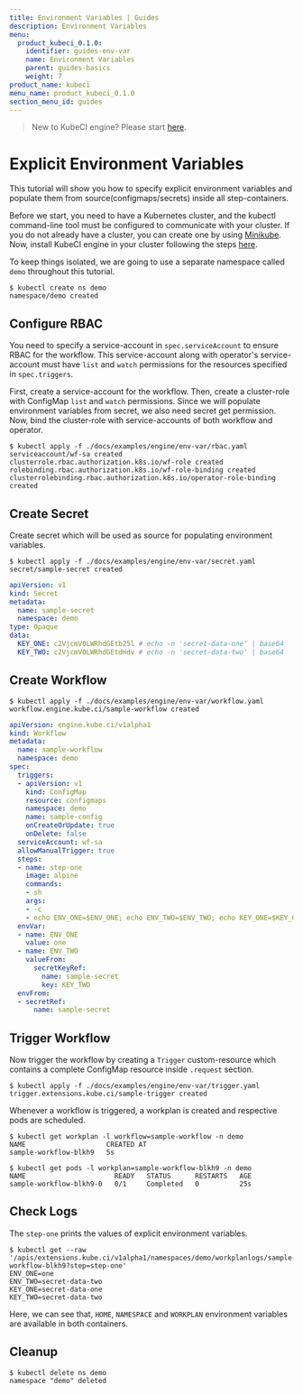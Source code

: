 ```yaml
---
title: Environment Variables | Guides
description: Environment Variables
menu:
  product_kubeci_0.1.0:
    identifier: guides-env-var
    name: Environment Variables
    parent: guides-basics
    weight: 7
product_name: kubeci
menu_name: product_kubeci_0.1.0
section_menu_id: guides
---
```


> New to KubeCI engine? Please start [here](/docs/concepts/README.md).

# Explicit Environment Variables

This tutorial will show you how to specify explicit environment variables and populate them from source(configmaps/secrets) inside all step-containers.

Before we start, you need to have a Kubernetes cluster, and the kubectl command-line tool must be configured to communicate with your cluster. If you do not already have a cluster, you can create one by using [Minikube](https://github.com/kubernetes/minikube). Now, install KubeCI engine in your cluster following the steps [here](/docs/setup/install.md).

To keep things isolated, we are going to use a separate namespace called `demo` throughout this tutorial.

```console
$ kubectl create ns demo
namespace/demo created
```

## Configure RBAC

You need to specify a service-account in `spec.serviceAccount` to ensure RBAC for the workflow. This service-account along with operator's service-account must have `list` and `watch` permissions for the resources specified in `spec.triggers`.

First, create a service-account for the workflow. Then, create a cluster-role with ConfigMap `list` and `watch` permissions. Since we will populate environment variables from secret, we also need secret get permission. Now, bind the cluster-role with service-accounts of both workflow and operator.

```console
$ kubectl apply -f ./docs/examples/engine/env-var/rbac.yaml
serviceaccount/wf-sa created
clusterrole.rbac.authorization.k8s.io/wf-role created
rolebinding.rbac.authorization.k8s.io/wf-role-binding created
clusterrolebinding.rbac.authorization.k8s.io/operator-role-binding created
```

## Create Secret

Create secret which will be used as source for populating environment variables.

```console
$ kubectl apply -f ./docs/examples/engine/env-var/secret.yaml
secret/sample-secret created
```

```yaml
apiVersion: v1
kind: Secret
metadata:
  name: sample-secret
  namespace: demo
type: Opaque
data:
  KEY_ONE: c2VjcmV0LWRhdGEtb25l # echo -n 'secret-data-one' | base64
  KEY_TWO: c2VjcmV0LWRhdGEtdHdv # echo -n 'secret-data-two' | base64
```

## Create Workflow

```console
$ kubectl apply -f ./docs/examples/engine/env-var/workflow.yaml
workflow.engine.kube.ci/sample-workflow created
```

```yaml
apiVersion: engine.kube.ci/v1alpha1
kind: Workflow
metadata:
  name: sample-workflow
  namespace: demo
spec:
  triggers:
  - apiVersion: v1
    kind: ConfigMap
    resource: configmaps
    namespace: demo
    name: sample-config
    onCreateOrUpdate: true
    onDelete: false
  serviceAccount: wf-sa
  allowManualTrigger: true
  steps:
  - name: step-one
    image: alpine
    commands:
    - sh
    args:
    - -c
    - echo ENV_ONE=$ENV_ONE; echo ENV_TWO=$ENV_TWO; echo KEY_ONE=$KEY_ONE; echo KEY_TWO=$KEY_TWO
  envVar:
  - name: ENV_ONE
    value: one
  - name: ENV_TWO
    valueFrom:
      secretKeyRef:
        name: sample-secret
        key: KEY_TWO
  envFrom:
  - secretRef:
      name: sample-secret
```

## Trigger Workflow

Now trigger the workflow by creating a `Trigger` custom-resource which contains a complete ConfigMap resource inside `.request` section.

```console
$ kubectl apply -f ./docs/examples/engine/env-var/trigger.yaml
trigger.extensions.kube.ci/sample-trigger created
```

Whenever a workflow is triggered, a workplan is created and respective pods are scheduled.

```console
$ kubectl get workplan -l workflow=sample-workflow -n demo
NAME                    CREATED AT
sample-workflow-blkh9   5s
```

```console
$ kubectl get pods -l workplan=sample-workflow-blkh9 -n demo
NAME                      READY   STATUS      RESTARTS   AGE
sample-workflow-blkh9-0   0/1     Completed   0          25s
```

## Check Logs

The `step-one` prints the values of explicit environment variables.

```console
$ kubectl get --raw '/apis/extensions.kube.ci/v1alpha1/namespaces/demo/workplanlogs/sample-workflow-blkh9?step=step-one'
ENV_ONE=one
ENV_TWO=secret-data-two
KEY_ONE=secret-data-one
KEY_TWO=secret-data-two
```

Here, we can see that, `HOME`, `NAMESPACE` and `WORKPLAN` environment variables are available in both containers.

## Cleanup

```console
$ kubectl delete ns demo
namespace "demo" deleted
```
